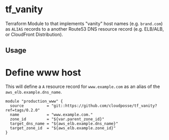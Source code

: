 # tf_vanity

Terraform Module to that implements "vanity" host names (e.g. `brand.com`) as `ALIAS` records to a another Route53 DNS resource record (e.g. ELB/ALB, or CloudFront Distribution).

## Usage

# Define www host

This will define a `A` resource record for `www.example.com` as an alias of the `aws_elb.example.dns_name`. 

```
module "production_www" {
  source          = "git::https://github.com/cloudposse/tf_vanity?ref=tags/0.2.0"
  name            = "www.example.com."
  zone_id         = "${var.parent_zone_id}"
  target_dns_name = "${aws_elb.example.dns_name}"
  target_zone_id  = "${aws_elb.example.zone_id}"
}
```
